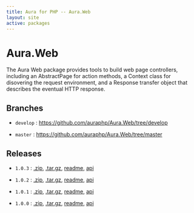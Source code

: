 ```yaml
---
title: Aura for PHP -- Aura.Web
layout: site
active: packages
---
```


Aura.Web
========

The Aura Web package provides tools to build web page controllers, including an AbstractPage for action methods, a Context class for disovering the request environment, and a Response transfer object that describes the eventual HTTP response.

Branches
--------

- `develop` : <https://github.com/auraphp/Aura.Web/tree/develop>

- `master` : <https://github.com/auraphp/Aura.Web/tree/master>

Releases
--------

- `1.0.3` : [.zip](https://github.com/auraphp/Aura.Web/zipball/1.0.3), [.tar.gz](https://github.com/auraphp/Aura.Web/tarball/1.0.3), [readme](1.0.3/), [api](1.0.3/api/)

- `1.0.2` : [.zip](https://github.com/auraphp/Aura.Web/zipball/1.0.2), [.tar.gz](https://github.com/auraphp/Aura.Web/tarball/1.0.2), [readme](1.0.2/), [api](1.0.2/api/)

- `1.0.1` : [.zip](https://github.com/auraphp/Aura.Web/zipball/1.0.1), [.tar.gz](https://github.com/auraphp/Aura.Web/tarball/1.0.1), [readme](1.0.1/), [api](1.0.1/api/)

- `1.0.0` : [.zip](https://github.com/auraphp/Aura.Web/zipball/1.0.0), [.tar.gz](https://github.com/auraphp/Aura.Web/tarball/1.0.0), [readme](1.0.0/), [api](1.0.0/api/)
